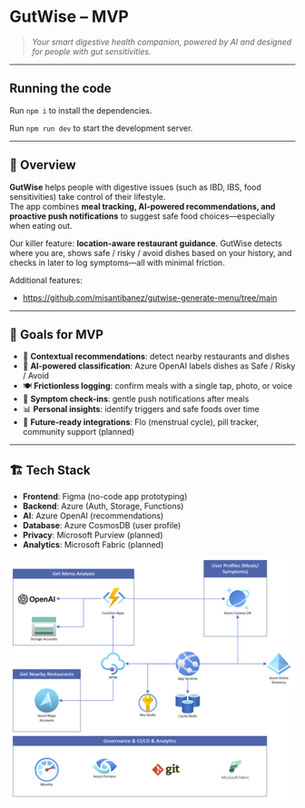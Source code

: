 # GutWise – MVP

> *Your smart digestive health companion, powered by AI and designed for people with gut sensitivities.*

---

  ## Running the code

  Run `npm i` to install the dependencies.

  Run `npm run dev` to start the development server.

---
## 🌟 Overview
**GutWise** helps people with digestive issues (such as IBD, IBS, food sensitivities) take control of their lifestyle.  
The app combines **meal tracking, AI-powered recommendations, and proactive push notifications** to suggest safe food choices—especially when eating out.  

Our killer feature: **location-aware restaurant guidance**. GutWise detects where you are, shows safe / risky / avoid dishes based on your history, and checks in later to log symptoms—all with minimal friction.

Additional features:
- https://github.com/misantibanez/gutwise-generate-menu/tree/main 
---

## 🎯 Goals for MVP
- 📍 **Contextual recommendations**: detect nearby restaurants and dishes  
- 🤖 **AI-powered classification**: Azure OpenAI labels dishes as Safe / Risky / Avoid  
- 🍽️ **Frictionless logging**: confirm meals with a single tap, photo, or voice  
- 💊 **Symptom check-ins**: gentle push notifications after meals  
- 📊 **Personal insights**: identify triggers and safe foods over time  
- 🔗 **Future-ready integrations**: Flo (menstrual cycle), pill tracker, community support  (planned)

---

## 🏗️ Tech Stack
- **Frontend**: Figma (no-code app prototyping)  
- **Backend**: Azure (Auth, Storage, Functions)  
- **AI**: Azure OpenAI (recommendations)
- **Database**: Azure CosmosDB (user profile)
- **Privacy**: Microsoft Purview (planned)
- **Analytics**: Microsoft Fabric (planned)

![alt text](/assets/image.png)